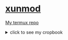 # [xunmod](https://github.com/xunmod)
[My termux repo](https://repo.xunmod.news)  
<details>
<summary>click to see my cropbook</summary>
  
![IMG_6182](https://github.com/user-attachments/assets/ed677b7a-15aa-4841-a744-30dcd71e007b)
![IMG_6181](https://github.com/user-attachments/assets/0f16b80e-3041-400e-91db-025e02c455bd)
![IMG_6187](https://github.com/user-attachments/assets/73754ebf-80bd-4b1f-86ab-036812fd63a7)
![IMG_6186](https://github.com/user-attachments/assets/9f650bbf-3fb5-49cb-a809-980de628b444)
![IMG_6188](https://github.com/user-attachments/assets/ca9d9cc6-9444-41e1-a59c-6aae0fecbc09)
![IMG_6185](https://github.com/user-attachments/assets/fb6e9897-9151-4a38-8c34-f259723aac4e)
![IMG_6189](https://github.com/user-attachments/assets/3c8fa15e-9239-4f54-9ede-07c77feb9915)
![IMG_6183](https://github.com/user-attachments/assets/b73a2c20-6888-40f8-912a-5bf081c60f26)
![IMG_6184](https://github.com/user-attachments/assets/705c069f-ebc2-4824-9d75-eb8fa8684e88)
![IMG_6180](https://github.com/user-attachments/assets/7a0d67c0-c7eb-483e-8419-11090a58c01f)
![IMG_6168](https://github.com/user-attachments/assets/58e4d0a0-9bc5-49e9-8d16-169523820f31)
![IMG_6167](https://github.com/user-attachments/assets/a52dff2f-03de-463d-9e50-772296adcdf5)
![IMG_6166](https://github.com/user-attachments/assets/1a5b72b7-da7a-4784-94fe-9ce3b506a23f)
![IMG_6169](https://github.com/user-attachments/assets/cc2e094c-761c-4a31-b4c5-3f4cc5822674)
![IMG_6170](https://github.com/user-attachments/assets/8dce15fa-2d4e-4bef-bbb1-3958d1b36a26)
![IMG_6171](https://github.com/user-attachments/assets/aa257bd2-15b5-4590-a8d6-62852149b74f)
![IMG_6177](https://github.com/user-attachments/assets/d65b2342-fce3-4bfa-836e-475ad9c44333)
![IMG_6178](https://github.com/user-attachments/assets/60dec870-74c8-42c2-ae7c-f26c5b249199)
![IMG_6176](https://github.com/user-attachments/assets/1f060094-ccde-4568-9e3c-25384b19c4dd)
![IMG_6175](https://github.com/user-attachments/assets/fe79e19f-7287-4c50-aad7-691139c1ead7)
![IMG_6179](https://github.com/user-attachments/assets/4f427916-ba54-428d-bb1b-4a3725d09081)
![IMG_6174](https://github.com/user-attachments/assets/74bdf26e-dbfd-4a83-8151-54e0b411d9d7)
![IMG_6173](https://github.com/user-attachments/assets/3727615b-556d-468e-95a0-92cee9c3b8a8)
![IMG_6172](https://github.com/user-attachments/assets/bb2fa63b-571e-40be-a946-7dda3cc722a8)
![IMG_6158](https://github.com/user-attachments/assets/9fa30a4e-98f3-453d-ace5-ef18e26a0313)

</details>
